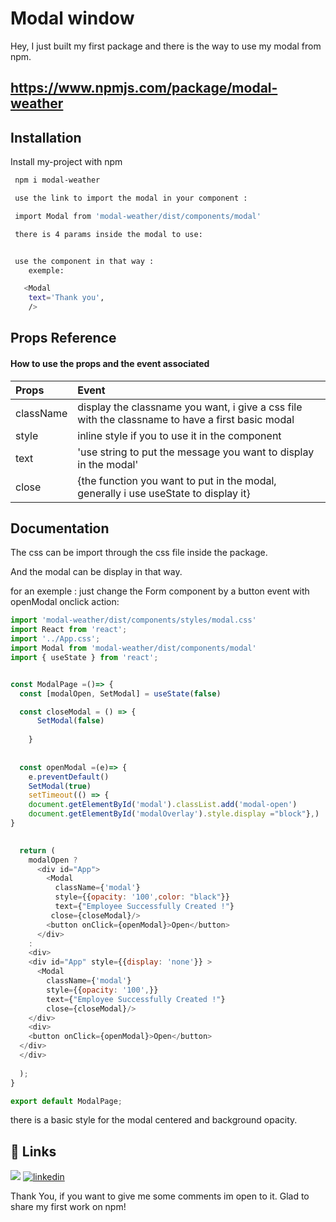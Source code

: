 # Modal window

Hey, I just built my first package and there is the way to use my modal from npm.

## https://www.npmjs.com/package/modal-weather




## Installation

Install my-project with npm

```bash
 npm i modal-weather

 use the link to import the modal in your component :

 import Modal from 'modal-weather/dist/components/modal'

 there is 4 params inside the modal to use:


 use the component in that way : 
    exemple:

   <Modal
    text='Thank you',
    />

```
    
## Props Reference

#### How to use the props and the event associated



| Props | Event                |
| :-------- |  :------------------------- |
| className |display the classname you want, i give a css file with the classname to have a first basic modal |
| style | inline style if you to use it in the component |
| text | 'use string to put the message you want to display in the modal' |
| close |{the function you want to put in the modal, generally i use useState to display it} |




## Documentation

The css can be import through the css file inside the package.

And the modal can be display in that way.

for an exemple : just change the Form component by a button event with openModal onclick action:





```javascript
import 'modal-weather/dist/components/styles/modal.css'
import React from 'react';
import '../App.css';
import Modal from 'modal-weather/dist/components/modal'
import { useState } from 'react';


const ModalPage =()=> {
  const [modalOpen, SetModal] = useState(false)

  const closeModal = () => {
      SetModal(false)
      
    }
  
  
  const openModal =(e)=> {
    e.preventDefault()
    SetModal(true)
    setTimeout(() => {
    document.getElementById('modal').classList.add('modal-open')
    document.getElementById('modalOverlay').style.display ="block"},)
}

  
  return (
    modalOpen ? 
      <div id="App">
        <Modal
          className={'modal'}
          style={{opacity: '100',color: "black"}}
          text={"Employee Successfully Created !"}
         close={closeModal}/>
        <button onClick={openModal}>Open</button>
      </div> 
    : 
    <div>
    <div id="App" style={{display: 'none'}} >  
      <Modal
        className={'modal'}
        style={{opacity: '100',}}
        text={"Employee Successfully Created !"}
        close={closeModal}/>
    </div> 
    <div>       
    <button onClick={openModal}>Open</button>
  </div> 
  </div>
      
  );
}

export default ModalPage;
```

there is a basic style for the modal centered and background opacity.



## 🔗 Links
[![](https://img.shields.io/badge/my_portfolio-000?style=for-the-badge&logo=ko-fi&logoColor=white)](https://github.com/BrahimZerd/)
[![linkedin](https://img.shields.io/badge/linkedin-0A66C2?style=for-the-badge&logo=linkedin&logoColor=white)](https://www.linkedin.com/in/brahim-zerd-ba9485aa//)


Thank You, if you want to give me some comments im open to it. Glad to share my first work on npm! 
